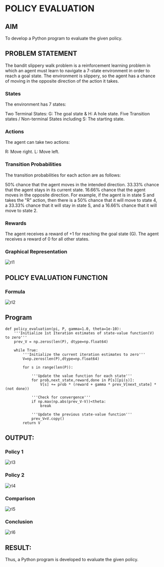 # POLICY EVALUATION

## AIM
To develop a Python program to evaluate the given policy.

## PROBLEM STATEMENT
The bandit slippery walk problem is a reinforcement learning problem in which an agent must learn to navigate a 7-state environment in order to reach a goal state. The environment is slippery, so the agent has a chance of moving in the opposite direction of the action it takes.

### States
The environment has 7 states:

Two Terminal States: G: The goal state & H: A hole state.
Five Transition states / Non-terminal States including S: The starting state.

### Actions
The agent can take two actions:

R: Move right.
L: Move left.

### Transition Probabilities
The transition probabilities for each action are as follows:

50% chance that the agent moves in the intended direction.
33.33% chance that the agent stays in its current state.
16.66% chance that the agent moves in the opposite direction.
For example, if the agent is in state S and takes the "R" action, then there is a 50% chance that it will move to state 4, a 33.33% chance that it will stay in state S, and a 16.66% chance that it will move to state 2.

### Rewards
The agent receives a reward of +1 for reaching the goal state (G). The agent receives a reward of 0 for all other states.

### Graphical Representation
![rl1](https://github.com/Ishu-Vasanth/rl-policy-evaluation/assets/94154614/df4b3fc6-5102-4e8b-92de-fa14ae1b362b)

## POLICY EVALUATION FUNCTION
### Formula
![rl2](https://github.com/Ishu-Vasanth/rl-policy-evaluation/assets/94154614/5f21b9f5-da06-407a-8f26-e500563d55e0)

## Program
```
def policy_evaluation(pi, P, gamma=1.0, theta=1e-10):
   	'''Initialize 1st Iteration estimates of state-value function(V) to zero'''
    prev_V = np.zeros(len(P), dtype=np.float64)

    while True:
        '''Initialize the current iteration estimates to zero'''
        V=np.zeros(len(P),dtype=np.float64)
        
        for s in range(len(P)):
        
            '''Update the value function for each state'''
            for prob,next_state,reward,done in P[s][pi(s)]:
                V[s] += prob * (reward + gamma * prev_V[next_state] * (not done))
                
            '''Check for convergence'''
            if np.max(np.abs(prev_V-V))<theta:
                break
                
            '''Update the previous state-value function'''
            prev_V=V.copy()
        return V
```

## OUTPUT:
### Policy 1
![rl3](https://github.com/Ishu-Vasanth/rl-policy-evaluation/assets/94154614/d17e3c5e-2607-48ea-adc5-13306eb6b1e9)

### Policy 2
![rl4](https://github.com/Ishu-Vasanth/rl-policy-evaluation/assets/94154614/af663b34-575a-4a3f-8bbf-d5266dae2f88)

### Comparison
![rl5](https://github.com/Ishu-Vasanth/rl-policy-evaluation/assets/94154614/9f0d751d-4cee-4745-9153-dd16bd02428c)

### Conclusion
![rl6](https://github.com/Ishu-Vasanth/rl-policy-evaluation/assets/94154614/7db5220b-c605-47d6-b698-79ba2f2caafc)

## RESULT:
Thus, a Python program is developed to evaluate the given policy.
